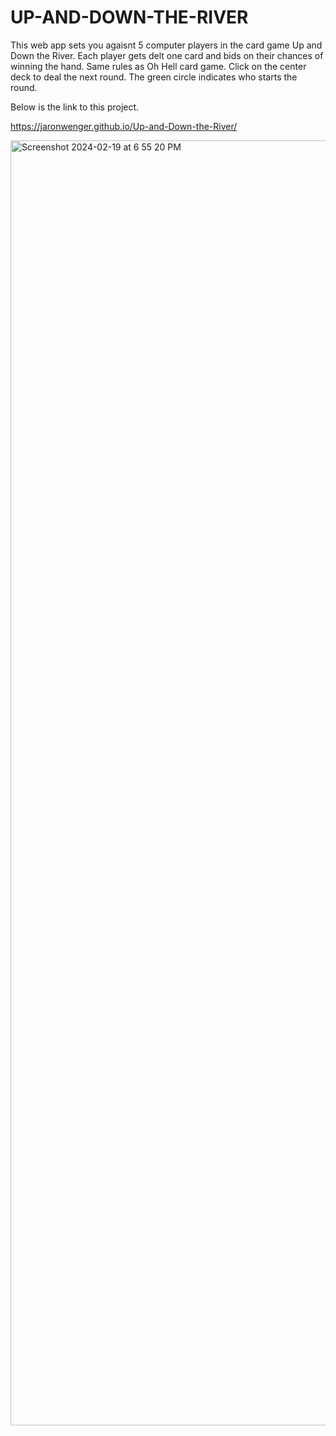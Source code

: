 # UP-AND-DOWN-THE-RIVER

This web app sets you agaisnt 5 computer players in the card game Up and Down the River.  Each player gets delt one card and bids on their chances of winning the hand.  Same rules as Oh Hell card game.  Click on the center deck to deal the next round.  The green circle indicates who starts the round.

Below is the link to this project.

https://jaronwenger.github.io/Up-and-Down-the-River/


<img width="2056" alt="Screenshot 2024-02-19 at 6 55 20 PM" src="https://github.com/JaronWenger/Up-and-Down-the-River/assets/147181586/dc3193a1-aef9-4725-bec5-6474c0eeb754">
